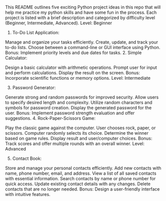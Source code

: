 This README outlines five exciting Python project ideas in this repo that will help me practice my python skills and have some fun in the process. Each project is listed with a brief description and categorized by difficulty level (Beginner, Intermediate, Advanced).
Level: Beginner

1. To-Do List Application:

Manage and organize your tasks efficiently.
Create, update, and track your to-do lists.
Choose between a command-line or GUI interface using Python.
Bonus: Implement priority levels and due dates for tasks.
2. Simple Calculator:

Design a basic calculator with arithmetic operations.
Prompt user for input and perform calculations.
Display the result on the screen.
Bonus: Incorporate scientific functions or memory options.
Level: Intermediate

3. Password Generator:

Generate strong and random passwords for improved security.
Allow users to specify desired length and complexity.
Utilize random characters and symbols for password creation.
Display the generated password for the user.
Bonus: Implement password strength evaluation and offer suggestions.
4. Rock-Paper-Scissors Game:

Play the classic game against the computer.
User chooses rock, paper, or scissors.
Computer randomly selects its choice.
Determine the winner based on game rules.
Display result and user/computer choices.
Bonus: Track scores and offer multiple rounds with an overall winner.
Level: Advanced

5. Contact Book:

Store and manage your personal contacts efficiently.
Add new contacts with name, phone number, email, and address.
View a list of all saved contacts with essential information.
Search contacts by name or phone number for quick access.
Update existing contact details with any changes.
Delete contacts that are no longer needed.
Bonus: Design a user-friendly interface with intuitive features.
